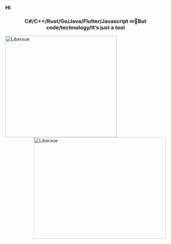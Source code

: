 ### Hi

<div align="center">
  <h3 align="center">C#/C++/Rust/Go/Java/Flutter/Javascript 💤👻But code/technology/It’s just a tool</h3>
</div>

<div>
  <a href="https://www.liberxue.com"><img width="350" height="320" align="left" src="https://github-readme-streak-stats.herokuapp.com/?user=Liberxue&hide_border=true&show_icons=true&hide=contribs&locale=en&title_color=fff&text_color=fff&icon_color=fff&bg_color=fc5c7d,6a82fb,05dfd7&include_all_commits=true" alt="Liberxue" /></a>
  <a href="https://www.liberxue.com"><img width="415" height="320"  align="right" src="https://github-readme-stats.vercel.app/api?username=Liberxue&hide_border=true&show_icons=true&hide=contribs&locale=en&title_color=fff&text_color=fff&icon_color=fff&bg_color=fc5c7d,6a82fb,05dfd7&include_all_commits=true" alt="Liberxue"/></a>
</div>
